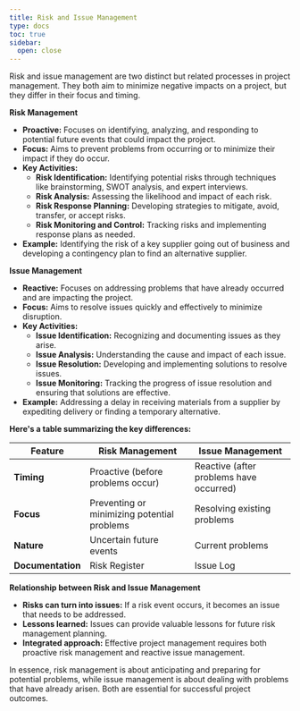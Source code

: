 ```yaml
---
title: Risk and Issue Management
type: docs
toc: true
sidebar:
  open: close
---
```

Risk and issue management are two distinct but related processes in project management. They both aim to minimize negative impacts on a project, but they differ in their focus and timing.

**Risk Management**

*   **Proactive:** Focuses on identifying, analyzing, and responding to potential future events that could impact the project.
*   **Focus:** Aims to prevent problems from occurring or to minimize their impact if they do occur.
*   **Key Activities:**
    *   **Risk Identification:** Identifying potential risks through techniques like brainstorming, SWOT analysis, and expert interviews.
    *   **Risk Analysis:** Assessing the likelihood and impact of each risk.
    *   **Risk Response Planning:** Developing strategies to mitigate, avoid, transfer, or accept risks.
    *   **Risk Monitoring and Control:** Tracking risks and implementing response plans as needed.
*   **Example:** Identifying the risk of a key supplier going out of business and developing a contingency plan to find an alternative supplier.

**Issue Management**

*   **Reactive:** Focuses on addressing problems that have already occurred and are impacting the project.
*   **Focus:** Aims to resolve issues quickly and effectively to minimize disruption.
*   **Key Activities:**
    *   **Issue Identification:** Recognizing and documenting issues as they arise.
    *   **Issue Analysis:** Understanding the cause and impact of each issue.
    *   **Issue Resolution:** Developing and implementing solutions to resolve issues.
    *   **Issue Monitoring:** Tracking the progress of issue resolution and ensuring that solutions are effective.
*   **Example:** Addressing a delay in receiving materials from a supplier by expediting delivery or finding a temporary alternative.

**Here's a table summarizing the key differences:**

| Feature          | Risk Management                               | Issue Management                             |
|-----------------|-----------------------------------------------|---------------------------------------------|
| **Timing**        | Proactive (before problems occur)              | Reactive (after problems have occurred)     |
| **Focus**        | Preventing or minimizing potential problems   | Resolving existing problems                 |
| **Nature**        | Uncertain future events                      | Current problems                           |
| **Documentation** | Risk Register                               | Issue Log                                  |

**Relationship between Risk and Issue Management**

*   **Risks can turn into issues:** If a risk event occurs, it becomes an issue that needs to be addressed.
*   **Lessons learned:** Issues can provide valuable lessons for future risk management planning.
*   **Integrated approach:** Effective project management requires both proactive risk management and reactive issue management.

In essence, risk management is about anticipating and preparing for potential problems, while issue management is about dealing with problems that have already arisen. Both are essential for successful project outcomes.

